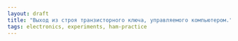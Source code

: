 ```yaml
---
layout: draft
title: "Выход из строя транзисторного ключа, управляемого компьютером."
tags: electronics, experiments, ham-practice
---
```

